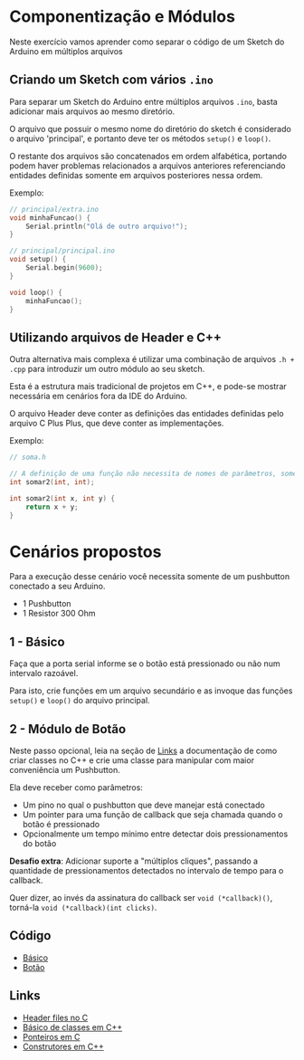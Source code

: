 # Componentização e Módulos

Neste exercício vamos aprender como separar o código de um Sketch do Arduino em múltiplos arquivos


## Criando um Sketch com vários `.ino`

Para separar um Sketch do Arduino entre múltiplos arquivos `.ino`, basta adicionar mais arquivos ao mesmo diretório.

O arquivo que possuir o mesmo nome do diretório do sketch é considerado o arquivo 'principal', e portanto deve ter os métodos `setup()` e `loop()`.

O restante dos arquivos são concatenados em ordem alfabética, portando podem haver problemas relacionados a arquivos anteriores referenciando entidades definidas somente em arquivos posteriores nessa ordem.

Exemplo:

```c++
// principal/extra.ino
void minhaFuncao() {
	Serial.println("Olá de outro arquivo!");
}
```

```c++
// principal/principal.ino
void setup() {
	Serial.begin(9600);
}

void loop() {
	minhaFuncao();
}
```

## Utilizando arquivos de Header e C++

Outra alternativa mais complexa é utilizar uma combinação de arquivos `.h + .cpp` para introduzir um outro módulo ao seu sketch.

Esta é a estrutura mais tradicional de projetos em C++, e pode-se mostrar necessária em cenários fora da IDE do Arduino.

O arquivo Header deve conter as definições das entidades definidas pelo arquivo C Plus Plus, que deve conter as implementações.

Exemplo:

```c++
// soma.h

// A definição de uma função não necessita de nomes de parâmetros, somente seus tipos
int somar2(int, int);
```

```c++
int somar2(int x, int y) {
	return x + y;
}
```

# Cenários propostos

Para a execução desse cenário você necessita somente de um pushbutton conectado a seu Arduino.

- 1 Pushbutton
- 1 Resistor 300 Ohm

## 1 - Básico

Faça que a porta serial informe se o botão está pressionado ou não num intervalo razoável.

Para isto, crie funções em um arquivo secundário e as invoque das funções `setup()` e `loop()` do arquivo principal.

## 2 - Módulo de Botão

Neste passo opcional, leia na seção de [Links](#links) a documentação de como criar classes no C++ e crie uma classe para manipular com maior conveniência um Pushbutton.

Ela deve receber como parâmetros:

- Um pino no qual o pushbutton que deve manejar está conectado
- Um pointer para uma função de callback que seja chamada quando o botão é pressionado
- Opcionalmente um tempo mínimo entre detectar dois pressionamentos do botão

**Desafio extra**: Adicionar suporte a "múltiplos cliques", passando a quantidade de pressionamentos detectados no intervalo de tempo para o callback.

Quer dizer, ao invés da assinatura do callback ser `void (*callback)()`, torná-la `void (*callback)(int clicks)`.

## Código

- [Básico](../exercicios/11-componentizacao/basico/)
- [Botão](../exercicios/11-componentizacao/classes/)

## Links

- [Header files no C](http://www.cprogressivo.net/2013/09/Header-cabecalho-o-que-sao-para-que-servem-como-criar-e-usar-seus-arquivos-.h.html)
- [Básico de classes em C++](http://www.inf.pucrs.br/~pinho/PRGSWB/OO/oocpp.html)
- [Ponteiros em C](https://www.ime.usp.br/~pf/algoritmos/aulas/pont.html)
- [Construtores em C++](https://msdn.microsoft.com/pt-br/library/s16xw1a8.aspx)
